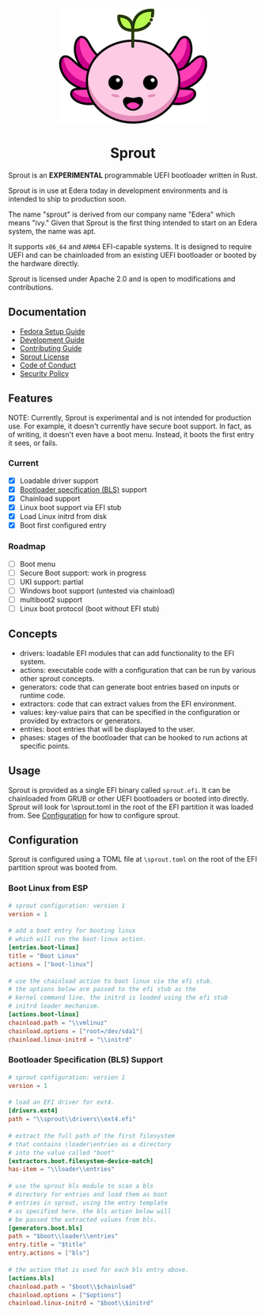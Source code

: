 <div align="center">

![Sprout Logo](assets/logo.png)

# Sprout

</div>

Sprout is an **EXPERIMENTAL** programmable UEFI bootloader written in Rust.

Sprout is in use at Edera today in development environments and is intended to ship to production soon.

The name "sprout" is derived from our company name "Edera" which means "ivy."
Given that Sprout is the first thing intended to start on an Edera system, the name was apt.

It supports `x86_64` and `ARM64` EFI-capable systems. It is designed to require UEFI and can be chainloaded from an
existing UEFI bootloader or booted by the hardware directly.

Sprout is licensed under Apache 2.0 and is open to modifications and contributions.

## Documentation

- [Fedora Setup Guide]
- [Development Guide]
- [Contributing Guide]
- [Sprout License]
- [Code of Conduct]
- [Security Policy]

## Features

NOTE: Currently, Sprout is experimental and is not intended for production use. For example, it doesn't currently
have secure boot support. In fact, as of writing, it doesn't even have a boot menu. Instead, it boots the first entry it sees, or fails.

### Current

- [x] Loadable driver support
- [x] [Bootloader specification (BLS)](https://uapi-group.org/specifications/specs/boot_loader_specification/) support
- [x] Chainload support
- [x] Linux boot support via EFI stub
- [x] Load Linux initrd from disk
- [x] Boot first configured entry

### Roadmap

- [ ] Boot menu
- [ ] Secure Boot support: work in progress
- [ ] UKI support: partial
- [ ] Windows boot support (untested via chainload)
- [ ] multiboot2 support
- [ ] Linux boot protocol (boot without EFI stub)

## Concepts

- drivers: loadable EFI modules that can add functionality to the EFI system.
- actions: executable code with a configuration that can be run by various other sprout concepts.
- generators: code that can generate boot entries based on inputs or runtime code.
- extractors: code that can extract values from the EFI environment.
- values: key-value pairs that can be specified in the configuration or provided by extractors or generators.
- entries: boot entries that will be displayed to the user.
- phases: stages of the bootloader that can be hooked to run actions at specific points.

## Usage

Sprout is provided as a single EFI binary called `sprout.efi`.
It can be chainloaded from GRUB or other UEFI bootloaders or booted into directly.
Sprout will look for \sprout.toml in the root of the EFI partition it was loaded from.
See [Configuration](#configuration) for how to configure sprout.

## Configuration

Sprout is configured using a TOML file at `\sprout.toml` on the root of the EFI partition sprout was booted from.

### Boot Linux from ESP

```toml
# sprout configuration: version 1
version = 1

# add a boot entry for booting linux
# which will run the boot-linux action.
[entries.boot-linux]
title = "Boot Linux"
actions = ["boot-linux"]

# use the chainload action to boot linux via the efi stub.
# the options below are passed to the efi stub as the
# kernel command line. the initrd is loaded using the efi stub
# initrd loader mechanism.
[actions.boot-linux]
chainload.path = "\\vmlinuz"
chainload.options = ["root=/dev/sda1"]
chainload.linux-initrd = "\\initrd"
```

### Bootloader Specification (BLS) Support

```toml
# sprout configuration: version 1
version = 1

# load an EFI driver for ext4.
[drivers.ext4]
path = "\\sprout\\drivers\\ext4.efi"

# extract the full path of the first filesystem
# that contains \loader\entries as a directory
# into the value called "boot"
[extractors.boot.filesystem-device-match]
has-item = "\\loader\\entries"

# use the sprout bls module to scan a bls
# directory for entries and load them as boot
# entries in sprout, using the entry template
# as specified here. the bls action below will
# be passed the extracted values from bls.
[generators.boot.bls]
path = "$boot\\loader\\entries"
entry.title = "$title"
entry.actions = ["bls"]

# the action that is used for each bls entry above.
[actions.bls]
chainload.path = "$boot\\$chainload"
chainload.options = ["$options"]
chainload.linux-initrd = "$boot\\$initrd"
```

[Fedora Setup Guide]: ./docs/fedora-setup.md
[Development Guide]: ./DEVELOPMENT.md
[Contributing Guide]: ./CONTRIBUTING.md
[Sprout License]: ./LICENSE
[Code of Conduct]: ./CODE_OF_CONDUCT.md
[Security Policy]: ./SECURITY.md
